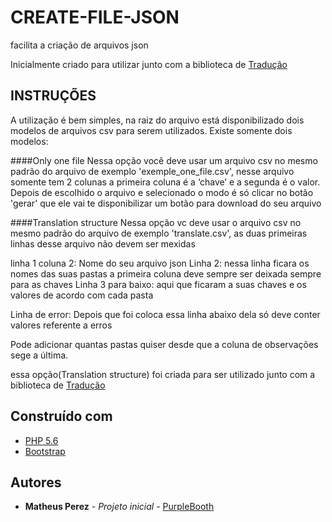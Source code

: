 # CREATE-FILE-JSON

facilita a criação de arquivos json 

Inicialmente criado para utilizar junto com a biblioteca de [Tradução](#)


## INSTRUÇÕES

A utilização é bem simples, na raiz do arquivo está disponibilizado dois modelos de arquivos csv para serem utilizados.
Existe somente dois modelos:  

####Only one file
Nessa opção você deve usar um arquivo csv no mesmo padrão do arquivo de exemplo 'exemple_one_file.csv',
nesse arquivo somente tem 2 colunas a primeira coluna é a ‘chave’ e a segunda é o valor.
Depois de escolhido o arquivo e selecionado o modo é só clicar no botão 'gerar'
que ele vai te disponibilizar um botão para download do seu arquivo

####Translation structure
Nessa opção vc deve usar o arquivo csv no  mesmo padrão do arquivo de exemplo 'translate.csv', 
as duas primeiras linhas desse arquivo não devem ser mexidas 

linha 1 coluna 2: Nome do seu arquivo json 
Linha 2: nessa linha ficara os nomes das suas pastas a primeira coluna deve sempre ser deixada
sempre para as chaves
Linha 3 para baixo: aqui que ficaram a suas chaves e os valores de acordo com cada pasta

Linha de error: Depois que foi coloca essa linha abaixo dela só deve conter valores referente a 
erros

Pode adicionar quantas pastas quiser desde que a coluna de observações sege a última.

essa opção(Translation structure) foi criada para ser utilizado junto com a biblioteca de 
[Tradução](#)


## Construído com

* [PHP 5.6](http://php.net)
* [Bootstrap](https://getbootstrap.com/)


## Autores

* **Matheus Perez** - *Projeto inicial* - [PurpleBooth](https://github.com/Matheus-Perez)
